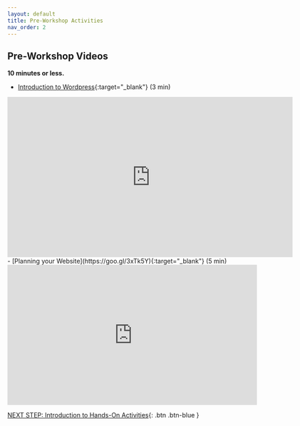```yaml
---
layout: default
title: Pre-Workshop Activities
nav_order: 2
---
```

## Pre-Workshop Videos
**10 minutes or less.**<br>
- [Introduction to Wordpress](https://goo.gl/4WdKbK){:target="_blank"} (3 min)<br>
<iframe title="vimeo-player" src="https://player.vimeo.com/video/81625407" width="640" height="360" frameborder="0" allowfullscreen></iframe>
- [Planning your Website](https://goo.gl/3xTk5Y){:target="_blank"} (5 min)<br>
<iframe width="560" height="315" src="https://www.youtube.com/embed/h1j8WEGGzL0" title="YouTube video player" frameborder="0" allow="accelerometer; autoplay; clipboard-write; encrypted-media; gyroscope; picture-in-picture" allowfullscreen></iframe>

[NEXT STEP: Introduction to Hands-On Activities](activities-intro.html){: .btn .btn-blue }
